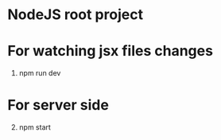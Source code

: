 # NodeJS root project

# For watching jsx files changes
1. npm run dev

# For server side
2. npm start
